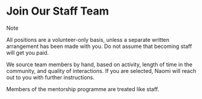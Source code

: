# Join Our Staff Team

> [!NOTE]
> All positions are a volunteer-only basis, unless a separate written arrangement has been made with you. Do not assume that becoming staff will get you paid.

We source team members by hand, based on activity, length of time in the community, and quality of interactions. If you are selected, Naomi will reach out to you with further instructions.

Members of the mentorship programme are treated like staff.

